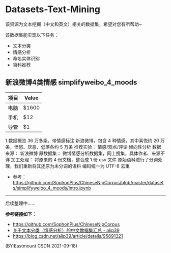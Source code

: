 # Datasets-Text-Mining
该资源为文本挖掘（中文和英文）相关的数据集，希望对您有所帮助~

该数据集能实现以下任务：
- 文本分类
- 情感分析
- 命名实体识别
- 百科推荐



## 新浪微博4类情感 simplifyweibo_4_moods

项目     | Value
-------- | -----
电脑  | $1600
手机  | $12
导管  | $1


1.数据概览
36 万多条，带情感标注 新浪微博，包含 4 种情感，其中喜悦约 20 万条，愤怒、厌恶、低落各约 5 万条
推荐实验： 情感/观点/评论 倾向性分析
数据来源： 新浪微博
原数据集： 微博情感分析数据集，网上搜集，具体作者、来源不详
加工处理：
将原来的 4 份文档，整合成 1 份 csv 文件
原始语料进行了分词处理，我们重新将其还原为未分词的语料
编码统一为 UTF-8
去重



- 参考：https://github.com/SophonPlus/ChineseNlpCorpus/blob/master/datasets/simplifyweibo_4_moods/intro.ipynb





---


后续整理中......


**参考链接如下：**
- https://github.com/SophonPlus/ChineseNlpCorpus
- [关于文本分类（情感分析）的中文数据集汇总 - alip39](https://blog.csdn.net/alip39/article/details/95891321)
- https://blog.csdn.net/alip39/article/details/95891321


(BY:Eastmount CSDN 2021-09-18)
